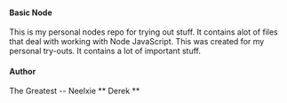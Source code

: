 #### Basic Node
This is my personal nodes repo for trying out stuff. It contains alot of files that deal with 
working with Node JavaScript.
This was created for my personal try-outs. It contains a lot of important stuff.

#### Author
The Greatest -- Neelxie ** Derek **
